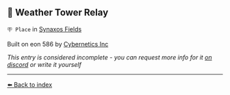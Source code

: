 ## 🎏 Weather Tower Relay

`🪧 Place` in [Synaxos Fields](../refs/synaxos_fields.md)

Built on eon 586 by [Cybernetics Inc](../refs/cybernetics_inc.md)

_This entry is considered incomplete - you can request more info for it [on discord](<https://discord.com/channels/562910943848169472/1173922660489633802>) or write it yourself_


----------
[⬅️ Back to index](../refs/#a1d0_s)